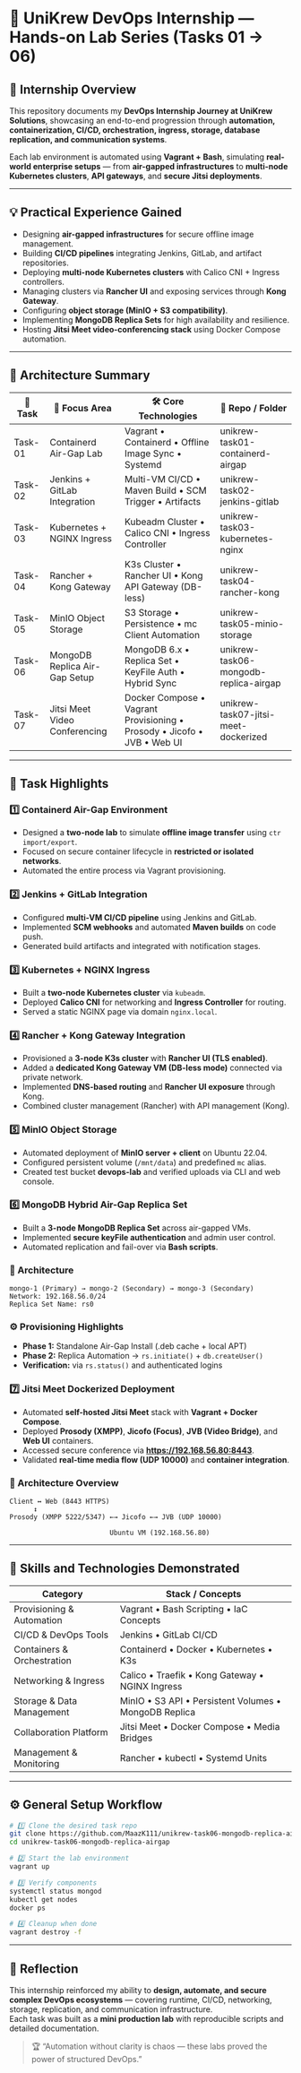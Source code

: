 # 🚀 UniKrew DevOps Internship — Hands-on Lab Series (Tasks 01 → 06)

## 📘 Internship Overview

This repository documents my **DevOps Internship Journey at UniKrew Solutions**, showcasing an end-to-end progression through **automation, containerization, CI/CD, orchestration, ingress, storage, database replication, and communication systems**.

Each lab environment is automated using **Vagrant + Bash**, simulating **real-world enterprise setups** — from **air-gapped infrastructures** to **multi-node Kubernetes clusters**, **API gateways**, and **secure Jitsi deployments**.

---

## 💡 Practical Experience Gained
- Designing **air-gapped infrastructures** for secure offline image management.
- Building **CI/CD pipelines** integrating Jenkins, GitLab, and artifact repositories.
- Deploying **multi-node Kubernetes clusters** with Calico CNI + Ingress controllers.
- Managing clusters via **Rancher UI** and exposing services through **Kong Gateway**.
- Configuring **object storage (MinIO + S3 compatibility)**.
- Implementing **MongoDB Replica Sets** for high availability and resilience.
- Hosting **Jitsi Meet video-conferencing stack** using Docker Compose automation.

---

## 🧱 Architecture Summary
| 🧩 Task | 🎯 Focus Area | 🛠️ Core Technologies | 📁 Repo / Folder |
|----------|---------------|----------------------|------------------|
| Task-01 | Containerd Air-Gap Lab | Vagrant • Containerd • Offline Image Sync • Systemd | unikrew-task01-containerd-airgap |
| Task-02 | Jenkins + GitLab Integration | Multi-VM CI/CD • Maven Build • SCM Trigger • Artifacts | unikrew-task02-jenkins-gitlab |
| Task-03 | Kubernetes + NGINX Ingress | Kubeadm Cluster • Calico CNI • Ingress Controller | unikrew-task03-kubernetes-nginx |
| Task-04 | Rancher + Kong Gateway | K3s Cluster • Rancher UI • Kong API Gateway (DB-less) | unikrew-task04-rancher-kong |
| Task-05 | MinIO Object Storage | S3 Storage • Persistence • mc Client Automation | unikrew-task05-minio-storage |
| Task-06 | MongoDB Replica Air-Gap Setup | MongoDB 6.x • Replica Set • KeyFile Auth • Hybrid Sync | unikrew-task06-mongodb-replica-airgap |
| Task-07 | Jitsi Meet Video Conferencing | Docker Compose • Vagrant Provisioning • Prosody • Jicofo • JVB • Web UI | unikrew-task07-jitsi-meet-dockerized |

---

## 🧩 Task Highlights

### 1️⃣ Containerd Air-Gap Environment

- Designed a **two-node lab** to simulate **offline image transfer** using `ctr import/export`.
- Focused on secure container lifecycle in **restricted or isolated networks**.
- Automated the entire process via Vagrant provisioning.

### 2️⃣ Jenkins + GitLab Integration

- Configured **multi-VM CI/CD pipeline** using Jenkins and GitLab.
- Implemented **SCM webhooks** and automated **Maven builds** on code push.
- Generated build artifacts and integrated with notification stages.

### 3️⃣ Kubernetes + NGINX Ingress

- Built a **two-node Kubernetes cluster** via `kubeadm`.
- Deployed **Calico CNI** for networking and **Ingress Controller** for routing.
- Served a static NGINX page via domain `nginx.local`.

### 4️⃣ Rancher + Kong Gateway Integration

- Provisioned a **3-node K3s cluster** with **Rancher UI (TLS enabled)**.
- Added a **dedicated Kong Gateway VM (DB-less mode)** connected via private network.
- Implemented **DNS-based routing** and **Rancher UI exposure** through Kong.
- Combined cluster management (Rancher) with API management (Kong).

### 5️⃣ MinIO Object Storage

- Automated deployment of **MinIO server + client** on Ubuntu 22.04.
- Configured persistent volume (`/mnt/data`) and predefined `mc` alias.
- Created test bucket **devops-lab** and verified uploads via CLI and web console.


### 6️⃣ MongoDB Hybrid Air-Gap Replica Set

- Built a **3-node MongoDB Replica Set** across air-gapped VMs.
- Implemented **secure keyFile authentication** and admin user control.
- Automated replication and fail-over via **Bash scripts**.

### 🧱 Architecture
```
mongo-1 (Primary) → mongo-2 (Secondary) → mongo-3 (Secondary)
Network: 192.168.56.0/24
Replica Set Name: rs0
```

### ⚙️ Provisioning Highlights
- **Phase 1:** Standalone Air-Gap Install (.deb cache + local APT)
- **Phase 2:** Replica Automation → `rs.initiate()` + `db.createUser()`
- **Verification:** via `rs.status()` and authenticated logins


### 7️⃣ Jitsi Meet Dockerized Deployment
- Automated **self-hosted Jitsi Meet** stack with **Vagrant + Docker Compose**.
- Deployed **Prosody (XMPP)**, **Jicofo (Focus)**, **JVB (Video Bridge)**, and **Web UI** containers.
- Accessed secure conference via **https://192.168.56.80:8443**.
- Validated **real-time media flow (UDP 10000)** and **container integration**.

### 🧱 Architecture Overview
```
Client ↔ Web (8443 HTTPS)
      ↕
Prosody (XMPP 5222/5347) ←→ Jicofo ←→ JVB (UDP 10000)
                             
                         Ubuntu VM (192.168.56.80)
```


---


## 🧠 Skills and Technologies Demonstrated
| Category | Stack / Concepts |
|-----------|------------------|
| Provisioning & Automation | Vagrant • Bash Scripting • IaC Concepts |
| CI/CD & DevOps Tools | Jenkins • GitLab CI/CD |
| Containers & Orchestration | Containerd • Docker • Kubernetes • K3s |
| Networking & Ingress | Calico • Traefik • Kong Gateway • NGINX Ingress |
| Storage & Data Management | MinIO • S3 API • Persistent Volumes • MongoDB Replica |
| Collaboration Platform | Jitsi Meet • Docker Compose • Media Bridges |
| Management & Monitoring | Rancher • kubectl • Systemd Units |

---


## ⚙️ General Setup Workflow
```bash
# 1️⃣ Clone the desired task repo
git clone https://github.com/MaazK111/unikrew-task06-mongodb-replica-airgap.git
cd unikrew-task06-mongodb-replica-airgap

# 2️⃣ Start the lab environment
vagrant up

# 3️⃣ Verify components
systemctl status mongod
kubectl get nodes
docker ps

# 4️⃣ Cleanup when done
vagrant destroy -f
```

---

## 🧾 Reflection
This internship reinforced my ability to **design, automate, and secure complex DevOps ecosystems** — covering runtime, CI/CD, networking, storage, replication, and communication infrastructure.  
Each task was built as a **mini production lab** with reproducible scripts and detailed documentation.

> 🏆 “Automation without clarity is chaos — these labs proved the power of structured DevOps.”
